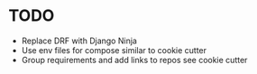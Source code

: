# TODO

- Replace DRF with Django Ninja
- Use env files for compose similar to cookie cutter
- Group requirements and add links to repos see cookie cutter
